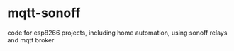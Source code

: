 # mqtt-sonoff
code for esp8266 projects, including home automation, using sonoff relays and mqtt broker
